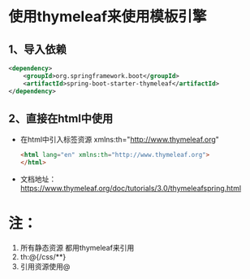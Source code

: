 # 使用thymeleaf来使用模板引擎

## 1、导入依赖

```xml
<dependency>
    <groupId>org.springframework.boot</groupId>
    <artifactId>spring-boot-starter-thymeleaf</artifactId>
</dependency>
```

## 2、直接在html中使用

* 在html中引入标签资源 xmlns:th="http://www.thymeleaf.org"

  ~~~html
  <html lang="en" xmlns:th="http://www.thymeleaf.org">
  </html>
  ~~~


* 文档地址：https://www.thymeleaf.org/doc/tutorials/3.0/thymeleafspring.html

# 注：

1. 所有静态资源 都用thymeleaf来引用
2. th:@{/css/**}
2. 引用资源使用@